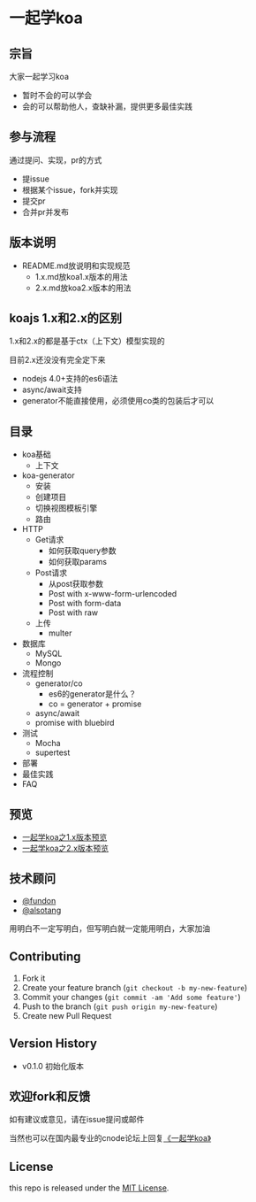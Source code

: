 # 一起学koa

## 宗旨

大家一起学习koa

- 暂时不会的可以学会
- 会的可以帮助他人，查缺补漏，提供更多最佳实践

## 参与流程

通过提问、实现，pr的方式

- 提issue
- 根据某个issue，fork并实现
- 提交pr
- 合并pr并发布

## 版本说明

- README.md放说明和实现规范
  - 1.x.md放koa1.x版本的用法
  - 2.x.md放koa2.x版本的用法

## koajs 1.x和2.x的区别

1.x和2.x的都是基于ctx（上下文）模型实现的

目前2.x还没没有完全定下来

- nodejs 4.0+支持的es6语法
- async/await支持
- generator不能直接使用，必须使用co类的包装后才可以

## 目录

- koa基础
  * 上下文
- koa-generator
  * 安装
  * 创建项目
  * 切换视图模板引擎
  * 路由
- HTTP
  * Get请求
    + 如何获取query参数
    + 如何获取params
  * Post请求
    + 从post获取参数
    + Post with x-www-form-urlencoded
    + Post with form-data
    + Post with raw
  * 上传
    + multer
- 数据库
  * MySQL
  * Mongo
- 流程控制
  * generator/co
    + es6的generator是什么？
    + co = generator + promise
  * async/await
  * promise with bluebird
- 测试
  * Mocha
  * supertest
- 部署
- 最佳实践
- FAQ

## 预览

- [一起学koa之1.x版本预览](1.x.md)
- [一起学koa之2.x版本预览](2.x.md)

## 技术顾问

- [@fundon](https://github.com/fundon)
- [@alsotang](https://github.com/alsotang)

用明白不一定写明白，但写明白就一定能用明白，大家加油

## Contributing

1. Fork it
2. Create your feature branch (`git checkout -b my-new-feature`)
3. Commit your changes (`git commit -am 'Add some feature'`)
4. Push to the branch (`git push origin my-new-feature`)
5. Create new Pull Request


## Version History

- v0.1.0 初始化版本

## 欢迎fork和反馈

如有建议或意见，请在issue提问或邮件

当然也可以在国内最专业的cnode论坛上回复[《一起学koa》](https://cnodejs.org/topic/5668e0a55af0e6ab3bf1a1d8)

## License

this repo is released under the [MIT
License](http://www.opensource.org/licenses/MIT).
